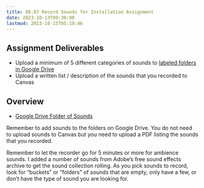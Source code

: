 ```yaml
---
title: 08.07 Record Sounds for Installation Assignment
date: 2023-10-13T09:30:00
lastmod: 2023-10-15T05:19:46
---
```


## Assignment Deliverables

- Upload a minimum of 5 different categories of sounds to [labeled folders in Google Drive](https://drive.google.com/drive/folders/1SdF9ipSRvBN3mYSbspl81U3n0bxDHXZy?usp=drive_link)
- Upload a written list / description of the sounds that you recorded to Canvas

## Overview

- [Google Drive Folder of Sounds](https://drive.google.com/drive/folders/1SdF9ipSRvBN3mYSbspl81U3n0bxDHXZy?usp=drive_link)

Remember to add sounds to the folders on Google Drive. You do not need to upload sounds to Canvas but you need to upload a PDF listing the sounds that you recorded.

Remember to let the recorder go for 5 minutes or more for ambience sounds. I added a number of sounds from Adobe’s free sound effects archive to get the sound collection rolling. As you pick sounds to record, look for “buckets” or “folders” of sounds that are empty, only have a few, or don’t have the type of sound you are looking for.
